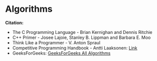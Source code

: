 # Algorithms  

**Citation:**  
- The C Programming Language - Brian Kernighan and Dennis Ritchie  
- C++ Primer - Josee Lajoie, Stanley B. Lippman and Barbara E. Moo  
- Think Like a Programmer - V. Anton Spraul  
- Competitive Programming Handbook - Antti Laaksonen: [Link](https://cses.fi/book/index.php)     
- GeeksForGeeks: [GeeksForGeeks All Algorithms](https://www.geeksforgeeks.org/fundamentals-of-algorithms/)  
